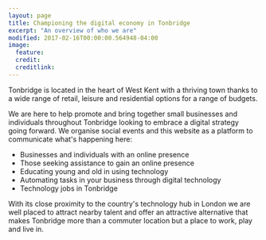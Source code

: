```yaml
---
layout: page
title: Championing the digital economy in Tonbridge
excerpt: "An overview of who we are"
modified: 2017-02-16T00:00:00.564948-04:00
image:
  feature:
  credit:
  creditlink:
---
```


Tonbridge is located in the heart of West Kent with a thriving town thanks to a wide range of retail, leisure and residential options for a range of budgets.

We are here to help promote and bring together small businesses and individuals throughout Tonbridge looking to embrace a digital strategy going forward. We organise social events and this website as a platform to communicate what's happening here:

* Businesses and individuals with an online presence
* Those seeking assistance to gain an online presence
* Educating young and old in using technology
* Automating tasks in your business through digital technology
* Technology jobs in Tonbridge

With its close proximity to the country's technology hub in London we are well placed to attract nearby talent and offer an attractive alternative that makes Tonbridge more than a commuter location but a place to work, play and live in.
